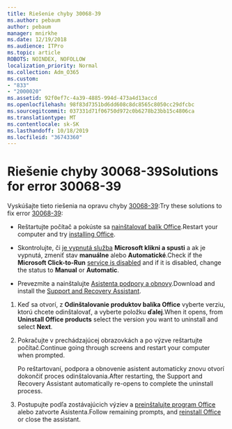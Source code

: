 ```yaml
---
title: Riešenie chyby 30068-39
ms.author: pebaum
author: pebaum
manager: mnirkhe
ms.date: 12/19/2018
ms.audience: ITPro
ms.topic: article
ROBOTS: NOINDEX, NOFOLLOW
localization_priority: Normal
ms.collection: Adm_O365
ms.custom:
- "833"
- "2000020"
ms.assetid: 92f0ef7c-4a39-4885-994d-473a4d13accd
ms.openlocfilehash: 98f83d7351bd6dd608c8dc8565c8050cc29dfcbc
ms.sourcegitcommit: 037331d71f06750d972c0b6278b23bb15c4806ca
ms.translationtype: MT
ms.contentlocale: sk-SK
ms.lasthandoff: 10/18/2019
ms.locfileid: "36743360"
---
```

# <a name="solutions-for-error-30068-39"></a><span data-ttu-id="ec6ef-102">Riešenie chyby 30068-39</span><span class="sxs-lookup"><span data-stu-id="ec6ef-102">Solutions for error 30068-39</span></span>

<span data-ttu-id="ec6ef-103">Vyskúšajte tieto riešenia na opravu chyby [30068-39](https://support.office.com/article/963ca3e4-217a-4c16-9c02-ff946548357b?wt.mc_id=Alchemy_ClientDIA):</span><span class="sxs-lookup"><span data-stu-id="ec6ef-103">Try these solutions to fix error [30068-39](https://support.office.com/article/963ca3e4-217a-4c16-9c02-ff946548357b?wt.mc_id=Alchemy_ClientDIA):</span></span>
  
- <span data-ttu-id="ec6ef-104">Reštartujte počítač a pokúste sa [nainštalovať balík Office](https://portal.office.com/OLS/MySoftware.aspx).</span><span class="sxs-lookup"><span data-stu-id="ec6ef-104">Restart your computer and try [installing Office](https://portal.office.com/OLS/MySoftware.aspx).</span></span>

- <span data-ttu-id="ec6ef-105">Skontrolujte, či [je vypnutá služba](https://support.office.com/article/963ca3e4-217a-4c16-9c02-ff946548357b?wt.mc_id=Alchemy_ClientDIA) **Microsoft klikni a spusti** a ak je vypnutá, zmeniť stav **manuálne** alebo **Automatické**.</span><span class="sxs-lookup"><span data-stu-id="ec6ef-105">Check if the **Microsoft Click-to-Run** [service is disabled](https://support.office.com/article/963ca3e4-217a-4c16-9c02-ff946548357b?wt.mc_id=Alchemy_ClientDIA) and if it is disabled, change the status to **Manual** or **Automatic**.</span></span>

- <span data-ttu-id="ec6ef-106">Prevezmite a nainštalujte [Asistenta podpory a obnovy](https://aka.ms/SARA-OfficeUninstall-Alchemy).</span><span class="sxs-lookup"><span data-stu-id="ec6ef-106">Download and install the [Support and Recovery Assistant](https://aka.ms/SARA-OfficeUninstall-Alchemy).</span></span>

1. <span data-ttu-id="ec6ef-107">Keď sa otvorí, z **Odinštalovanie produktov balíka Office** vyberte verziu, ktorú chcete odinštalovať, a vyberte položku **ďalej**.</span><span class="sxs-lookup"><span data-stu-id="ec6ef-107">When it opens, from **Uninstall Office products** select the version you want to uninstall and select **Next**.</span></span>

2. <span data-ttu-id="ec6ef-108">Pokračujte v prechádzajúcej obrazovkách a po výzve reštartujte počítač.</span><span class="sxs-lookup"><span data-stu-id="ec6ef-108">Continue going through screens and restart your computer when prompted.</span></span>

    <span data-ttu-id="ec6ef-109">Po reštartovaní, podpora a obnovenie asistent automaticky znovu otvorí dokončiť proces odinštalovania.</span><span class="sxs-lookup"><span data-stu-id="ec6ef-109">After restarting, the Support and Recovery Assistant automatically re-opens to complete the uninstall process.</span></span>

3. <span data-ttu-id="ec6ef-110">Postupujte podľa zostávajúcich výziev a [preinštalujte program Office](https://portal.office.com/OLS/MySoftware.aspx) alebo zatvorte Asistenta.</span><span class="sxs-lookup"><span data-stu-id="ec6ef-110">Follow remaining prompts, and [reinstall Office](https://portal.office.com/OLS/MySoftware.aspx) or close the assistant.</span></span>
